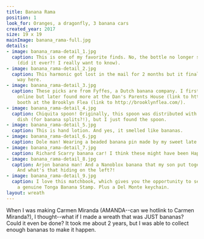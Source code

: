 ```yaml
---
title: Banana Rama
position: 1
look_for: Oranges, a dragonfly, 3 banana cars
created_year: 2017
size: 19 x 19
mainImage: banana_rama-full.jpg
details:
- image: banana_rama-detail_1.jpg
  caption: This is one of my favorite finds. No, the bottle no longer smells banana-y
    (did it ever?! I really want to know).
- image: banana_rama-detail_2.jpg
  caption: This harmonic got lost in the mail for 2 months but it finally made its
    way here.
- image: banana_rama-detail_3.jpg
  caption: These picks are from Fyffes, a Dutch banana company. I first found them
    online but later found more at the Dan's Parents House (link to https://dansparentshouse.com/)
    booth at the Brooklyn Flea (link to http://brooklynflea.com/).
- image: banana_rama-detail_4.jpg
  caption: Chiquita spoon! Originally, this spoon was distributed with a matching
    dish (for banana splits?!), but I just found the spoon.
- image: banana_rama-detail_5.jpg
  caption: This is hand lotion. And yes, it smelled like bananas.
- image: banana_rama-detail_6.jpg
  caption: Dole man! Wearing a beaded banana pin made by my sweet late Aunt Becky.
- image: banana_rama-detail_7.jpg
  caption: Richard Scarry banana car! I think these might have been Happy Meal toys?
- image: banana_rama-detail_8.jpg
  caption: Arjon banana man! And a Nanoblox banana that my son put together for me.
    And what's that hiding on the left?!
- image: banana_rama-detail_9.jpg
  caption: I love this matchbook, which gives you the opportunity to send away for
    a genuine Tonga Banana Stamp. Plus a Del Monte keychain.
layout: wreath
---
```


When I was making Carmen Miranda (AMANDA--can we hotlink to Carmen Miranda?), I thought--what if I made a wreath that was JUST bananas? Could it even be done? It took me about 2 years, but I was able to collect enough bananas to make it happen.
